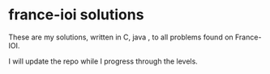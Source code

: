 # france-ioi solutions
These are my solutions, written in C, java , to all problems found on France-IOI.

I will update the repo while I progress through the levels.
